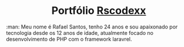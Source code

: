 <h1 align="center">Portfólio <a href="https://github.com/rscodexx">Rscodexx</a></h1>
  

<p>:man: Meu nome é Rafael Santos, tenho 24 anos e sou apaixonado por tecnologia desde os 12 anos de idade, atualmente focado no desenvolvimento de PHP com o framework laravrel.</p>
